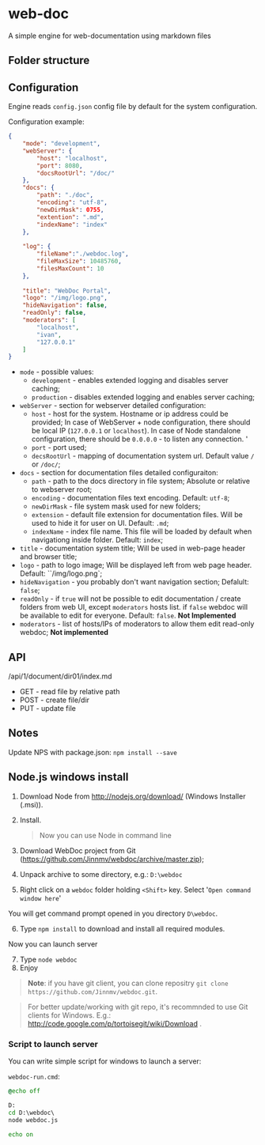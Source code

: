 # web-doc

A simple engine for web-documentation using markdown files

## Folder structure

## Configuration
Engine reads `config.json` config file by default for the system configuration.

Configuration example:
```json
{
	"mode": "development",
	"webServer": {
		"host": "localhost",
		"port": 8080,
		"docsRootUrl": "/doc/"
	},
	"docs": {
		"path": "./doc",
		"encoding": "utf-8",
		"newDirMask": 0755,
		"extention": ".md",
		"indexName": "index"
	},
	
	"log": {
		"fileName":"./webdoc.log",
		"fileMaxSize": 10485760,
		"filesMaxCount": 10
	},
	
	"title": "WebDoc Portal",
	"logo": "/img/logo.png",
	"hideNavigation": false,
	"readOnly": false,
	"moderators": [
		"localhost",
		"ivan",
		"127.0.0.1"
	]
}
```

* `mode` - possible values:
  * `development` - enables extended logging and disables server caching;
  * `production` - disables extended logging and enables server caching;
* `webServer` - section for webserver detailed configuration:
  * `host` - host for the system. Hostname or ip address could be provided; In case of WebServer + node configuration, there should be local IP (`127.0.0.1` or `localhost`). In case of Node standalone configuration, there should be `0.0.0.0` - to listen any connection. '
  * `port` - port used;
  * `decsRootUrl` - mapping of documentation system url. Default value `/` or `/doc/`;
* `docs` - section for documentation files detailed configuraiton:
  * `path` - path to the docs directory in file system; Absolute or relative to webserver root;
  * `encoding` - documentation files text encoding. Default: `utf-8`;
  * `newDirMask` - file system mask used for new folders;
  * `extension` - default file extension for documentation files. Will be used to hide it for user on UI. Default: `.md`;
  * `indexName` - index file name. This file will be loaded by default when navigationg inside folder. Default: `index`;
* `title` - documentation system title; Will be used in web-page header and browser title;
* `logo` - path to logo image; Will be displayed left from web page header. Default: ``/img/logo.png`;
* `hideNavigation` - you probably don't want navigation section; Defalult: `false`;
* `readOnly` - if `true` will not be possible to edit documentation / create folders from web UI, except `moderators` hosts list. if `false` webdoc will be available to edit for everyone. Default: `false`. **Not Implemented**
* `moderators` - list of hosts/IPs of moderators to allow them edit read-only webdoc; **Not implemented**

## API

/api/1/document/dir01/index.md

* GET - read file by relative path
* POST - create file/dir
* PUT - update file

## Notes
Update NPS with package.json: `npm install --save`

## Node.js windows install

1. Download Node from http://nodejs.org/download/ (Windows Installer (.msi)).
2. Install.

	> Now you can use Node in command line

3. Download WebDoc project from Git (https://github.com/Jinnmv/webdoc/archive/master.zip);
4. Unpack archive to some directory, e.g.: `D:\webdoc`
5. Right click on a `webdoc` folder holding `<Shift>` key. Select '`Open command window here`'

You will get command prompt opened in you directory `D\webdoc`.

6. Type `npm install` to download and install all required modules.

Now you can launch server

7. Type `node webdoc`
8. Enjoy

> **Note**: if you have git client, you can clone repositry `git clone https://github.com/Jinnmv/webdoc.git`.

> For better update/working with git repo, it's recommnded to use Git clients for Windows. E.g.: http://code.google.com/p/tortoisegit/wiki/Download .

### Script to launch server
You can write simple script for windows to launch a server:

`webdoc-run.cmd`:

```cmd
@echo off

D:
cd D:\webdoc\
node webdoc.js

echo on
```
